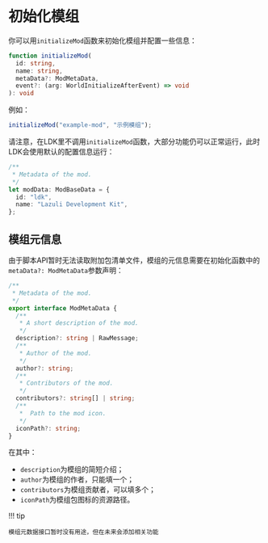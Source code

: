 # 初始化模组
你可以用`initializeMod`函数来初始化模组并配置一些信息：

~~~ts
function initializeMod(
  id: string,
  name: string,
  metaData?: ModMetaData,
  event?: (arg: WorldInitializeAfterEvent) => void
): void
~~~

例如：

~~~ts
initializeMod("example-mod", "示例模组");
~~~

请注意，在LDK里不调用`initializeMod`函数，大部分功能仍可以正常运行，此时LDK会使用默认的配置信息运行：

~~~ts
/**
 * Metadata of the mod.
 */
let modData: ModBaseData = {
  id: "ldk",
  name: "Lazuli Development Kit",
}; 
~~~

## 模组元信息
由于脚本API暂时无法读取附加包清单文件，模组的元信息需要在初始化函数中的`metaData?: ModMetaData`参数声明：

~~~ts
/**
 * Metadata of the mod.
 */
export interface ModMetaData {
  /**
   * A short description of the mod.
   */
  description?: string | RawMessage;
  /**
   * Author of the mod.
   */
  author?: string;
  /**
   * Contributors of the mod.
   */
  contributors?: string[] | string;
  /**
   *  Path to the mod icon.
   */
  iconPath?: string;
}
~~~

在其中：

- `description`为模组的简短介绍；
- `author`为模组的作者，只能填一个；
- `contributors`为模组贡献者，可以填多个；
- `iconPath`为模组包图标的资源路径。

!!! tip

    模组元数据接口暂时没有用途，但在未来会添加相关功能